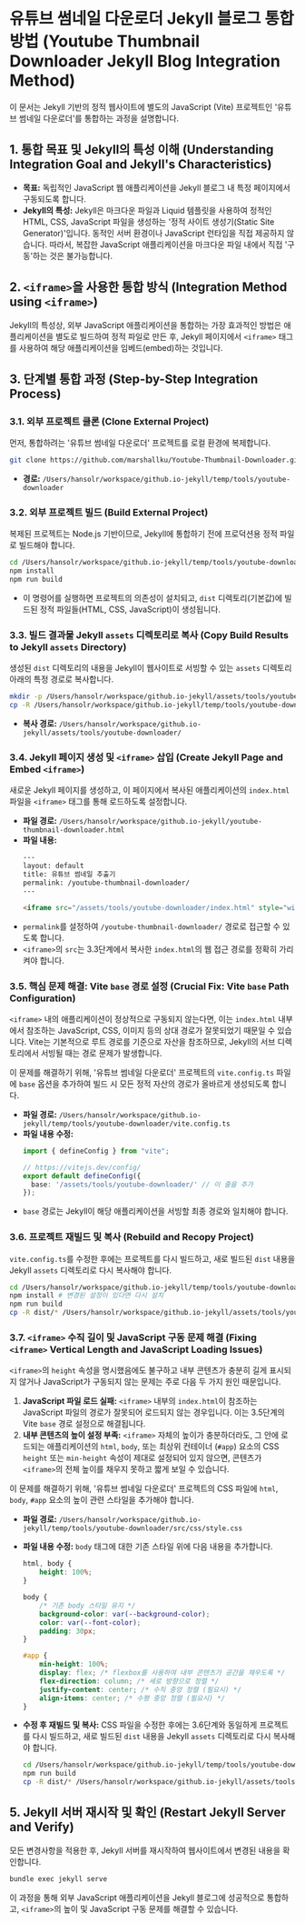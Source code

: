 # 유튜브 썸네일 다운로더 Jekyll 블로그 통합 방법 (Youtube Thumbnail Downloader Jekyll Blog Integration Method)

이 문서는 Jekyll 기반의 정적 웹사이트에 별도의 JavaScript (Vite) 프로젝트인 '유튜브 썸네일 다운로더'를 통합하는 과정을 설명합니다.

## 1. 통합 목표 및 Jekyll의 특성 이해 (Understanding Integration Goal and Jekyll's Characteristics)

*   **목표:** 독립적인 JavaScript 웹 애플리케이션을 Jekyll 블로그 내 특정 페이지에서 구동되도록 합니다.
*   **Jekyll의 특성:** Jekyll은 마크다운 파일과 Liquid 템플릿을 사용하여 정적인 HTML, CSS, JavaScript 파일을 생성하는 '정적 사이트 생성기(Static Site Generator)'입니다. 동적인 서버 환경이나 JavaScript 런타임을 직접 제공하지 않습니다. 따라서, 복잡한 JavaScript 애플리케이션을 마크다운 파일 내에서 직접 '구동'하는 것은 불가능합니다.

## 2. `<iframe>`을 사용한 통합 방식 (Integration Method using `<iframe>`)

Jekyll의 특성상, 외부 JavaScript 애플리케이션을 통합하는 가장 효과적인 방법은 애플리케이션을 별도로 빌드하여 정적 파일로 만든 후, Jekyll 페이지에서 `<iframe>` 태그를 사용하여 해당 애플리케이션을 임베드(embed)하는 것입니다.

## 3. 단계별 통합 과정 (Step-by-Step Integration Process)

### 3.1. 외부 프로젝트 클론 (Clone External Project)

먼저, 통합하려는 '유튜브 썸네일 다운로더' 프로젝트를 로컬 환경에 복제합니다.

```bash
git clone https://github.com/marshallku/Youtube-Thumbnail-Downloader.git ./temp/tools/youtube-downloader
```
*   **경로:** `/Users/hansolr/workspace/github.io-jekyll/temp/tools/youtube-downloader`

### 3.2. 외부 프로젝트 빌드 (Build External Project)

복제된 프로젝트는 Node.js 기반이므로, Jekyll에 통합하기 전에 프로덕션용 정적 파일로 빌드해야 합니다.

```bash
cd /Users/hansolr/workspace/github.io-jekyll/temp/tools/youtube-downloader
npm install
npm run build
```
*   이 명령어를 실행하면 프로젝트의 의존성이 설치되고, `dist` 디렉토리(기본값)에 빌드된 정적 파일들(HTML, CSS, JavaScript)이 생성됩니다.

### 3.3. 빌드 결과물 Jekyll `assets` 디렉토리로 복사 (Copy Build Results to Jekyll `assets` Directory)

생성된 `dist` 디렉토리의 내용을 Jekyll이 웹사이트로 서빙할 수 있는 `assets` 디렉토리 아래의 특정 경로로 복사합니다.

```bash
mkdir -p /Users/hansolr/workspace/github.io-jekyll/assets/tools/youtube-downloader
cp -R /Users/hansolr/workspace/github.io-jekyll/temp/tools/youtube-downloader/dist/* /Users/hansolr/workspace/github.io-jekyll/assets/tools/youtube-thumbnail-downloader/
```
*   **복사 경로:** `/Users/hansolr/workspace/github.io-jekyll/assets/tools/youtube-downloader/`

### 3.4. Jekyll 페이지 생성 및 `<iframe>` 삽입 (Create Jekyll Page and Embed `<iframe>`)

새로운 Jekyll 페이지를 생성하고, 이 페이지에서 복사된 애플리케이션의 `index.html` 파일을 `<iframe>` 태그를 통해 로드하도록 설정합니다.

*   **파일 경로:** `/Users/hansolr/workspace/github.io-jekyll/youtube-thumbnail-downloader.html`
*   **파일 내용:**
    ```html
    ---
    layout: default
    title: 유튜브 썸네일 추출기
    permalink: /youtube-thumbnail-downloader/
    ---

    <iframe src="/assets/tools/youtube-downloader/index.html" style="width:100%; height:800px; border:none;"></iframe>
    ```
*   `permalink`를 설정하여 `/youtube-thumbnail-downloader/` 경로로 접근할 수 있도록 합니다.
*   `<iframe>`의 `src`는 3.3단계에서 복사한 `index.html`의 웹 접근 경로를 정확히 가리켜야 합니다.

### 3.5. 핵심 문제 해결: Vite `base` 경로 설정 (Crucial Fix: Vite `base` Path Configuration)

`<iframe>` 내의 애플리케이션이 정상적으로 구동되지 않는다면, 이는 `index.html` 내부에서 참조하는 JavaScript, CSS, 이미지 등의 상대 경로가 잘못되었기 때문일 수 있습니다. Vite는 기본적으로 루트 경로를 기준으로 자산을 참조하므로, Jekyll의 서브 디렉토리에서 서빙될 때는 경로 문제가 발생합니다.

이 문제를 해결하기 위해, '유튜브 썸네일 다운로더' 프로젝트의 `vite.config.ts` 파일에 `base` 옵션을 추가하여 빌드 시 모든 정적 자산의 경로가 올바르게 생성되도록 합니다.

*   **파일 경로:** `/Users/hansolr/workspace/github.io-jekyll/temp/tools/youtube-downloader/vite.config.ts`
*   **파일 내용 수정:**
    ```typescript
    import { defineConfig } from "vite";

    // https://vitejs.dev/config/
    export default defineConfig({
      base: '/assets/tools/youtube-downloader/' // 이 줄을 추가
    });
    ```
*   `base` 경로는 Jekyll이 해당 애플리케이션을 서빙할 최종 경로와 일치해야 합니다.

### 3.6. 프로젝트 재빌드 및 복사 (Rebuild and Recopy Project)

`vite.config.ts`를 수정한 후에는 프로젝트를 다시 빌드하고, 새로 빌드된 `dist` 내용을 Jekyll `assets` 디렉토리로 다시 복사해야 합니다.

```bash
cd /Users/hansolr/workspace/github.io-jekyll/temp/tools/youtube-downloader
npm install # 변경된 설정이 있다면 다시 설치
npm run build
cp -R dist/* /Users/hansolr/workspace/github.io-jekyll/assets/tools/youtube-downloader/
```

### 3.7. `<iframe>` 수직 길이 및 JavaScript 구동 문제 해결 (Fixing `<iframe>` Vertical Length and JavaScript Loading Issues)

`<iframe>`의 `height` 속성을 명시했음에도 불구하고 내부 콘텐츠가 충분히 길게 표시되지 않거나 JavaScript가 구동되지 않는 문제는 주로 다음 두 가지 원인 때문입니다.

1.  **JavaScript 파일 로드 실패:** `<iframe>` 내부의 `index.html`이 참조하는 JavaScript 파일의 경로가 잘못되어 로드되지 않는 경우입니다. 이는 3.5단계의 Vite `base` 경로 설정으로 해결됩니다.
2.  **내부 콘텐츠의 높이 설정 부족:** `<iframe>` 자체의 높이가 충분하더라도, 그 안에 로드되는 애플리케이션의 `html`, `body`, 또는 최상위 컨테이너 (`#app`) 요소의 CSS `height` 또는 `min-height` 속성이 제대로 설정되어 있지 않으면, 콘텐츠가 `<iframe>`의 전체 높이를 채우지 못하고 짧게 보일 수 있습니다.

이 문제를 해결하기 위해, '유튜브 썸네일 다운로더' 프로젝트의 CSS 파일에 `html`, `body`, `#app` 요소의 높이 관련 스타일을 추가해야 합니다.

*   **파일 경로:** `/Users/hansolr/workspace/github.io-jekyll/temp/tools/youtube-downloader/src/css/style.css`
*   **파일 내용 수정:**
    `body` 태그에 대한 기존 스타일 위에 다음 내용을 추가합니다.
    ```css
    html, body {
        height: 100%;
    }

    body {
        /* 기존 body 스타일 유지 */
        background-color: var(--background-color);
        color: var(--font-color);
        padding: 30px;
    }

    #app {
        min-height: 100%;
        display: flex; /* flexbox를 사용하여 내부 콘텐츠가 공간을 채우도록 */
        flex-direction: column; /* 세로 방향으로 정렬 */
        justify-content: center; /* 수직 중앙 정렬 (필요시) */
        align-items: center; /* 수평 중앙 정렬 (필요시) */
    }
    ```
*   **수정 후 재빌드 및 복사:**
    CSS 파일을 수정한 후에는 3.6단계와 동일하게 프로젝트를 다시 빌드하고, 새로 빌드된 `dist` 내용을 Jekyll `assets` 디렉토리로 다시 복사해야 합니다.

    ```bash
    cd /Users/hansolr/workspace/github.io-jekyll/temp/tools/youtube-downloader
    npm run build
    cp -R dist/* /Users/hansolr/workspace/github.io-jekyll/assets/tools/youtube-downloader/
    ```

## 5. Jekyll 서버 재시작 및 확인 (Restart Jekyll Server and Verify)

모든 변경사항을 적용한 후, Jekyll 서버를 재시작하여 웹사이트에서 변경된 내용을 확인합니다.

```bash
bundle exec jekyll serve
```

이 과정을 통해 외부 JavaScript 애플리케이션을 Jekyll 블로그에 성공적으로 통합하고, `<iframe>`의 높이 및 JavaScript 구동 문제를 해결할 수 있습니다.
